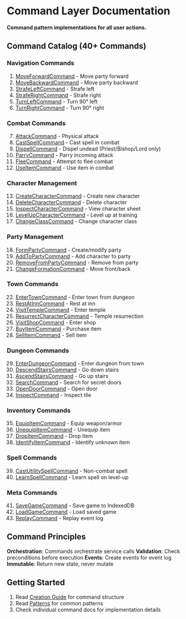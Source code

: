# Command Layer Documentation

**Command pattern implementations for all user actions.**

## Command Catalog (40+ Commands)

### Navigation Commands
1. [MoveForwardCommand](./MoveForwardCommand.md) - Move party forward
2. [MoveBackwardCommand](./MoveBackwardCommand.md) - Move party backward
3. [StrafeLeftCommand](./StrafeLeftCommand.md) - Strafe left
4. [StrafeRightCommand](./StrafeRightCommand.md) - Strafe right
5. [TurnLeftCommand](./TurnLeftCommand.md) - Turn 90° left
6. [TurnRightCommand](./TurnRightCommand.md) - Turn 90° right

### Combat Commands
7. [AttackCommand](./AttackCommand.md) - Physical attack
8. [CastSpellCommand](./CastSpellCommand.md) - Cast spell in combat
9. [DispellCommand](./DispellCommand.md) - Dispel undead (Priest/Bishop/Lord only)
10. [ParryCommand](./ParryCommand.md) - Parry incoming attack
11. [FleeCommand](./FleeCommand.md) - Attempt to flee combat
12. [UseItemCommand](./UseItemCommand.md) - Use item in combat

### Character Management
13. [CreateCharacterCommand](./CreateCharacterCommand.md) - Create new character
14. [DeleteCharacterCommand](./DeleteCharacterCommand.md) - Delete character
15. [InspectCharacterCommand](./InspectCharacterCommand.md) - View character sheet
16. [LevelUpCharacterCommand](./LevelUpCharacterCommand.md) - Level up at training
17. [ChangeClassCommand](./ChangeClassCommand.md) - Change character class

### Party Management
18. [FormPartyCommand](./FormPartyCommand.md) - Create/modify party
19. [AddToPartyCommand](./AddToPartyCommand.md) - Add character to party
20. [RemoveFromPartyCommand](./RemoveFromPartyCommand.md) - Remove from party
21. [ChangeFormationCommand](./ChangeFormationCommand.md) - Move front/back

### Town Commands
22. [EnterTownCommand](./EnterTownCommand.md) - Enter town from dungeon
23. [RestAtInnCommand](./RestAtInnCommand.md) - Rest at inn
24. [VisitTempleCommand](./VisitTempleCommand.md) - Enter temple
25. [ResurrectCharacterCommand](./ResurrectCharacterCommand.md) - Temple resurrection
26. [VisitShopCommand](./VisitShopCommand.md) - Enter shop
27. [BuyItemCommand](./BuyItemCommand.md) - Purchase item
28. [SellItemCommand](./SellItemCommand.md) - Sell item

### Dungeon Commands
29. [EnterDungeonCommand](./EnterDungeonCommand.md) - Enter dungeon from town
30. [DescendStairsCommand](./DescendStairsCommand.md) - Go down stairs
31. [AscendStairsCommand](./AscendStairsCommand.md) - Go up stairs
32. [SearchCommand](./SearchCommand.md) - Search for secret doors
33. [OpenDoorCommand](./OpenDoorCommand.md) - Open door
34. [InspectCommand](./InspectCommand.md) - Inspect tile

### Inventory Commands
35. [EquipItemCommand](./EquipItemCommand.md) - Equip weapon/armor
36. [UnequipItemCommand](./UnequipItemCommand.md) - Unequip item
37. [DropItemCommand](./DropItemCommand.md) - Drop item
38. [IdentifyItemCommand](./IdentifyItemCommand.md) - Identify unknown item

### Spell Commands
39. [CastUtilitySpellCommand](./CastUtilitySpellCommand.md) - Non-combat spell
40. [LearnSpellCommand](./LearnSpellCommand.md) - Learn spell on level-up

### Meta Commands
41. [SaveGameCommand](./SaveGameCommand.md) - Save game to IndexedDB
42. [LoadGameCommand](./LoadGameCommand.md) - Load saved game
43. [ReplayCommand](./ReplayCommand.md) - Replay event log

## Command Principles

**Orchestration**: Commands orchestrate service calls
**Validation**: Check preconditions before execution
**Events**: Create events for event log
**Immutable**: Return new state, never mutate

## Getting Started

1. Read [Creation Guide](./creation-guide.md) for command structure
2. Read [Patterns](./patterns.md) for common patterns
3. Check individual command docs for implementation details
